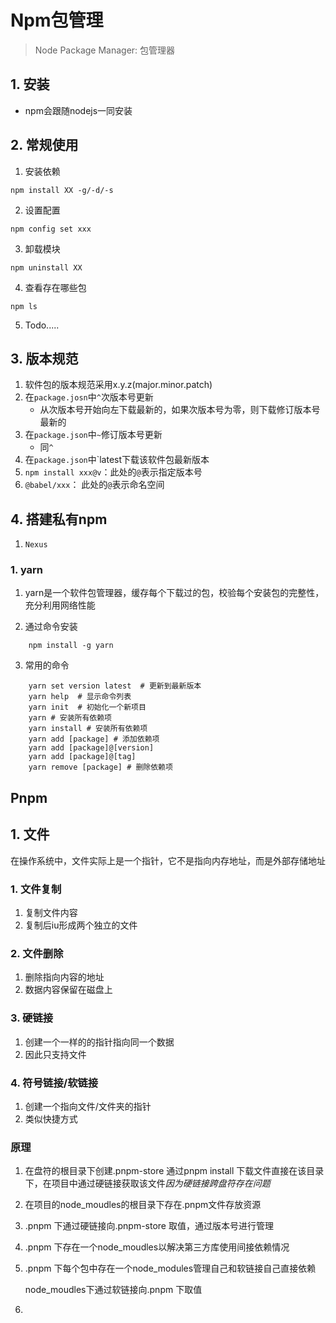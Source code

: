# Npm包管理

> Node Package Manager: 包管理器

## 1. 安装

- npm会跟随nodejs一同安装

## 2. 常规使用

1. 安装依赖

```shell
npm install XX -g/-d/-s
```

2. 设置配置

```shell
npm config set xxx
```

3. 卸载模块

```shell
npm uninstall XX
```

4. 查看存在哪些包

```shell
npm ls
```

5. Todo.....

## 3. 版本规范

1. 软件包的版本规范采用x.y.z(major.minor.patch)
2. 在`package.josn`中`^`次版本号更新
   - 从次版本号开始向左下载最新的，如果次版本号为零，则下载修订版本号最新的
3. 在`package.json`中`~`修订版本号更新
   - 同`^`
4. 在`package.json`中`latest下载该软件包最新版本
5. `npm install xxx@v`：此处的`@`表示指定版本号
6. `@babel/xxx`： 此处的`@`表示命名空间

## 4. 搭建私有npm

1. `Nexus`



### 1. yarn

1. yarn是一个软件包管理器，缓存每个下载过的包，校验每个安装包的完整性，充分利用网络性能

2. 通过命令安装

```shell
    npm install -g yarn
```

3. 常用的命令

```shell
    yarn set version latest  # 更新到最新版本
    yarn help  # 显示命令列表
    yarn init  # 初始化一个新项目
    yarn # 安装所有依赖项
    yarn install # 安装所有依赖项
    yarn add [package] # 添加依赖项
    yarn add [package]@[version]
    yarn add [package]@[tag]
    yarn remove [package] # 删除依赖项
```





## Pnpm

 ## 1. 文件

在操作系统中，文件实际上是一个指针，它不是指向内存地址，而是外部存储地址

### 1. 文件复制

1. 复制文件内容
2. 复制后iu形成两个独立的文件

### 2. 文件删除

1. 删除指向内容的地址
2. 数据内容保留在磁盘上

### 3. 硬链接

1. 创建一个一样的的指针指向同一个数据
2. 因此只支持文件

### 4. 符号链接/软链接

1. 创建一个指向文件/文件夹的指针
2. 类似快捷方式

### 原理

1. 在盘符的根目录下创建.pnpm-store 通过pnpm install 下载文件直接在该目录下，在项目中通过硬链接获取该文件*因为硬链接跨盘符存在问题*

2. 在项目的node_moudles的根目录下存在.pnpm文件存放资源

3. .pnpm 下通过硬链接向.pnpm-store 取值，通过版本号进行管理

4. .pnpm 下存在一个node_moudles以解决第三方库使用间接依赖情况

5. .pnpm 下每个包中存在一个node_modules管理自己和软链接自己直接依赖

   node_moudles下通过软链接向.pnpm 下取值

6. 

